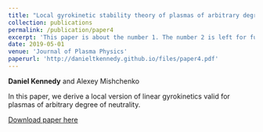 ```yaml
---
title: "Local gyrokinetic stability theory of plasmas of arbitrary degree of neutrality"
collection: publications
permalink: /publication/paper4
excerpt: 'This paper is about the number 1. The number 2 is left for future work.'
date: 2019-05-01
venue: 'Journal of Plasma Physics'
paperurl: 'http://danieltkennedy.github.io/files/paper4.pdf'
---
```

**Daniel Kennedy** and Alexey Mishchenko 

In this paper, we derive a local version of linear gyrokinetics valid for plasmas of arbitrary degree of neutrality. 

[Download paper here](http://danieltkennedy.github.io/files/paper4.pdf)

